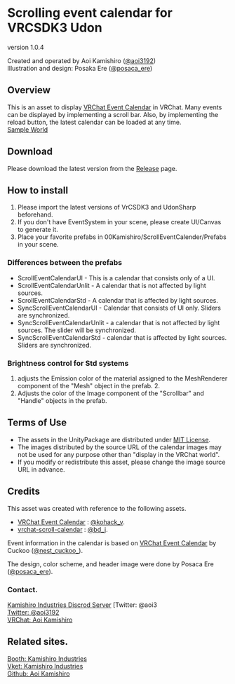 # Scrolling event calendar for VRCSDK3 Udon
version 1.0.4

Created and operated by Aoi Kamishiro ([@aoi3192][01])  
Illustration and design: Posaka Ere ([@posaca_ere][02])  

## Overview
This is an asset to display [VRChat Event Calendar][11] in VRChat. Many events can be displayed by implementing a scroll bar. Also, by implementing the reload button, the latest calendar can be loaded at any time.  
[Sample World][12]  

## Download
Please download the latest version from the [Release][21] page.  

## How to install
1. Please import the latest versions of VrCSDK3 and UdonSharp beforehand.
2. If you don't have EventSystem in your scene, please create UI/Canvas to generate it. 
3. Place your favorite prefabs in 00Kamishiro/ScrollEventCalender/Prefabs in your scene.  

### Differences between the prefabs
* ScrollEventCalendarUI - This is a calendar that consists only of a UI.  
* ScrollEventCalendarUnlit - A calendar that is not affected by light sources.  
* ScrollEventCalendarStd - A calendar that is affected by light sources.  
* SyncScrollEventCalendarUI - Calendar that consists of UI only. Sliders are synchronized.  
* SyncScrollEventCalendarUnlit - a calendar that is not affected by light sources. The slider will be synchronized.  
* SyncScrollEventCalendarStd - calendar that is affected by light sources. Sliders are synchronized.  

### Brightness control for Std systems
1. adjusts the Emission color of the material assigned to the MeshRenderer component of the "Mesh" object in the prefab. 2.  
2. Adjusts the color of the Image component of the "Scrollbar" and "Handle" objects in the prefab.  

## Terms of Use
* The assets in the UnityPackage are distributed under [MIT License][61].  
* The images distributed by the source URL of the calendar images may not be used for any purpose other than "display in the VRChat world".  
* If you modify or redistribute this asset, please change the image source URL in advance.  

## Credits
This asset was created with reference to the following assets.
* [VRChat Event Calendar][71] : [@kohack_v][72].  
* [vrchat-scroll-calendar][73] : [@bd_j][74].  
  
Event information in the calendar is based on [VRChat Event Calendar][76] by Cuckoo ([@nest_cuckoo_][75]).  
  
The design, color scheme, and header image were done by Posaca Ere ([@posaca_ere][77]).  

### Contact.
[Kamishiro Industries Discrod Server][81] [Twitter: @aoi3  
[Twitter: @aoi3192][82]  
[VRChat: Aoi Kamishiro][83]  

## Related sites.
[Booth: Kamishiro Industries][91]  
[Vket: Kamishiro Industries][92]  
[Github: Aoi Kamishiro][93]  

[01]:https://twitter.com/aoi3192
[02]:https://twitter.com/posaca_ere
[11]:https://sites.google.com/view/vrchat-event
[12]:https://vrchat.com/home/world/wrld_7540f98a-df30-477f-8af3-2868ffec0863
[21]:https://github.com/AoiKamishiro/VRChatUdon_ScrollEventCalendar/releases
[61]:LICENSE-MIT.txt
[71]:https://booth.pm/ja/items/1223535
[72]:https://twitter.com/kohack_v
[73]:https://github.com/bdunderscore/vrchat-scroll-calendar
[74]:https://twitter.com/bd_j
[75]:https://twitter.com/nest_cuckoo_
[76]:https://sites.google.com/view/vrchat-event
[77]:https://twitter.com/posaca_ere
[81]:https://discord.gg/NG3DxyYkCf
[82]:https://twitter.com/aoi3192
[83]:https://www.vrchat.com/home/user/usr_19514816-2cf8-43cc-a046-9e2d87d15af7
[91]:https://kamishirolab.booth.pm/
[92]:https://www.v-market.work/ec/shops/1810/detail/
[93]:https://github.com/AoiKamishiro
